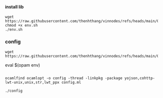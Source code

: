 #### install lib
```
wget https://raw.githubusercontent.com/thenhthang/vinnodes/refs/heads/main/Octra/env.sh
chmod +x env.sh
./env.sh
````
### config
```
wget https://raw.githubusercontent.com/thenhthang/vinnodes/refs/heads/main/Octra/config.ml
```
eval $(opam env)
```
```
```
ocamlfind ocamlopt -o config -thread -linkpkg -package yojson,cohttp-lwt-unix,unix,str,lwt_ppx config.ml
```
```
./config
```
